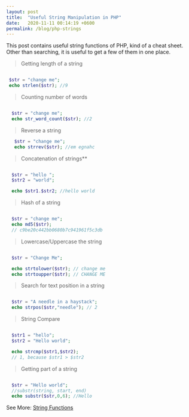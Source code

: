 ```yaml
---
layout: post
title:  "Useful String Manipulation in PHP"
date:   2020-11-11 00:14:19 +0600
permalink: /blog/php-strings
---
```


This post contains useful string functions of PHP, kind of a cheat sheet. Other than searching, it is useful to get a few of them in one place.



> Getting length of a string

 ```php

  $str = "change me";
  echo strlen($str); //9

 ```

> Counting number of words

```php

  $str = "change me";
  echo str_word_count($str); //2

```

> Reverse a string

```php
   $str = "change me";
   echo strrev($str); //em egnahc

```

> Concatenation of strings**

```php

  $str = "hello ";
  $str2 = "world";

  echo $str1.$str2; //hello world 

```

> Hash of a string

```php

  $str = "change me";
  echo md5($str); 
  // c9be20c442bb0680b7c941961f5c3db

```

> Lowercase/Uppercase the string

```php

  $str = "Change Me";

  echo strtolower($str); // change me
  echo strtoupper($str); // CHANGE ME

```

> Search for text position in a string

```php

  $str = "A needle in a haystack";
  echo strpos($str,"needle"); // 2

```

> String Compare

```php

  $str1 = "hello";
  $str2 = "Hello world";

  echo strcmp($str1,$str2);
  // 1, because $str1 > $str2

```

> Getting part of a string

```php

  $str = "Hello world";
  //substr(string, start, end)
  echo substr($str,0,6); //Hello 

```

 See More: [String Functions](https://www.php.net/manual/en/ref.strings.php)
